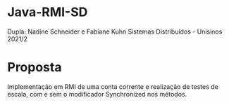# Java-RMI-SD

Dupla: Nadine Schneider e Fabiane Kuhn
Sistemas Distribuídos - Unisinos 2021/2

# Proposta
Implementação em RMI de uma conta corrente e realização de testes de escala, com e sem o modificador Synchronized nos métodos.
